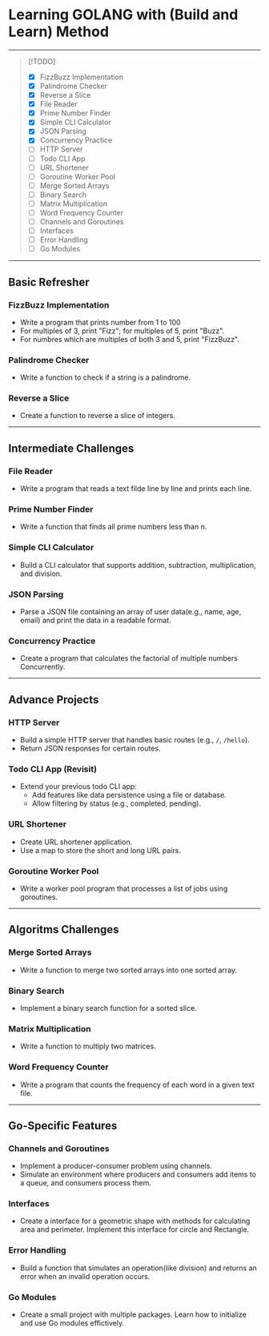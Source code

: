 # Learning GOLANG with (Build and Learn) Method

---

> [!TODO]
>
> - [x] FizzBuzz Implementation
> - [x] Palindrome Checker
> - [x] Reverse a Slice
> - [x] File Reader
> - [x] Prime Number Finder
> - [x] Simple CLI Calculator
> - [x] JSON Parsing
> - [x] Concurrency Practice
> - [ ] HTTP Server
> - [ ] Todo CLI App
> - [ ] URL Shortener
> - [ ] Goroutine Worker Pool
> - [ ] Merge Sorted Arrays
> - [ ] Binary Search
> - [ ] Matrix Multiplication
> - [ ] Word Frequency Counter
> - [ ] Channels and Goroutines
> - [ ] Interfaces
> - [ ] Error Handling
> - [ ] Go Modules

---

## Basic Refresher

### FizzBuzz Implementation

- Write a program that prints number from 1 to 100
- For multiples of 3, print "Fizz"; for multiples of 5, print "Buzz".
- For numbres which are multiples of both 3 and 5, print "FizzBuzz".

### Palindrome Checker

- Write a function to check if a string is a palindrome.

### Reverse a Slice

- Create a function to reverse a slice of integers.

---

## Intermediate Challenges

### File Reader

- Write a program that reads a text filde line by line and prints each line.

### Prime Number Finder

- Write a function that finds all prime numbers less than n.

### Simple CLI Calculator

- Build a CLI calculator that supports addition, subtraction, multiplication, and division.

### JSON Parsing

- Parse a JSON file containing an array of user data(e.g., name, age, email) and print the data in a readable format.

### Concurrency Practice

- Create a program that calculates the factorial of multiple numbers Concurrently.

---

## Advance Projects

### HTTP Server

- Build a simple HTTP server that handles basic routes (e.g., `/`, `/hello`).
- Return JSON responses for certain routes.

### Todo CLI App (Revisit)

- Extend your previous todo CLI app:
  - Add features like data persistence using a file or database.
  - Allow filtering by status (e.g., completed, pending).

### URL Shortener

- Create URL shortener application.
- Use a map to store the short and long URL pairs.

### Goroutine Worker Pool

- Write a worker pool program that processes a list of jobs using goroutines.

---

## Algoritms Challenges

### Merge Sorted Arrays

- Write a function to merge two sorted arrays into one sorted array.

### Binary Search

- Implement a binary search function for a sorted slice.

### Matrix Multiplication

- Write a function to multiply two matrices.

### Word Frequency Counter

- Write a program that counts the frequency of each word in a given text file.

---

## Go-Specific Features

### Channels and Goroutines

- Implement a producer-consumer problem using channels.
- Simulate an environment where producers and consumers add items to a queue, and consumers process them.

### Interfaces

- Create a interface for a geometric shape with methods for calculating area and perimeter. Implement this interface for circle and Rectangle.

### Error Handling

- Build a function that simulates an operation(like division) and returns an error when an invalid operation occurs.

### Go Modules

- Create a small project with multiple packages. Learn how to initialize and use Go modules effictively.
